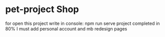 # pet-project Shop
for open this project write in console:
npm run serve
project completed in 80%
I must add personal account and mb redesign pages
